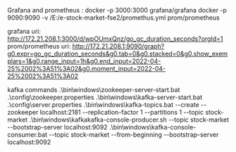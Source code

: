Grafana and prometheus :
docker -p 3000:3000 grafana/grafana
docker -p 9090:9090 -v /E:/e-stock-market-fse2/promethus.yml prom/prometheus

grafana uri: http://172.21.208.1:3000/d/wpOUmxQnz/go_gc_duration_seconds?orgId=1
prom/prometheus uri: http://172.21.208.1:9090/graph?g0.expr=go_gc_duration_seconds&g0.tab=0&g0.stacked=0&g0.show_exemplars=1&g0.range_input=1h&g0.end_input=2022-04-25%2002%3A51%3A02&g0.moment_input=2022-04-25%2002%3A51%3A02


kafka commands
.\bin\windows\zookeeper-server-start.bat .\config\zookeeper.properties
.\bin\windows\kafka-server-start.bat .\config\server.properties
.\bin\windows\kafka-topics.bat --create --zookeeper localhost:2181 --replication-factor 1 --partitions 1 --topic stock-market
.\bin\windows\kafkakafka-console-producer.sh --topic stock-market --bootstrap-server localhost:9092
.\bin\windows\kafka-console-consumer.bat --topic stock-market --from-beginning --bootstrap-server localhost:9092